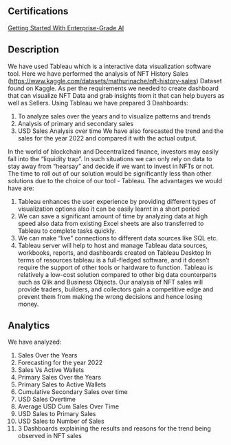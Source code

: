 ## Certifications
[Getting Started With Enterprise-Grade AI](https://www.credly.com/badges/f172280e-ba7b-47bc-993f-ac6e4e7460b4/public_url)

## Description
We have used Tableau which is a interactive data visualization software tool. Here we
have performed the analysis of NFT History Sales
(https://www.kaggle.com/datasets/mathurinache/nft-history-sales) Dataset found on
Kaggle.
As per the requirements we needed to create dashboard that can visualize NFT Data and
grab insights from it that can help buyers as well as Sellers.
Using Tableau we have prepared 3 Dashboards:
1. To analyze sales over the years and to visualize patterns and trends
2. Analysis of primary and secondary sales
3. USD Sales Analysis over time
We have also forecasted the trend and the sales for the year 2022 and compared it with
the actual output.

In the world of blockchain and Decentralized finance, investors may easily fall into the
“liquidity trap”. In such situations we can only rely on data to stay away from “hearsay”
and decide if we want to invest in NFTs or not.
The time to roll out of our solution would be significantly less than other solutions due to
the choice of our tool - Tableau. The advantages we would have are:
1. Tableau enhances the user experience by providing different types of visualization
options also it can be easily learnt in a short period
2. We can save a significant amount of time by analyzing data at high speed also data
from existing Excel sheets are also transferred to Tableau to complete tasks quickly.
3. We can make “live” connections to different data sources like SQL etc.
4. Tableau server will help to host and manage Tableau data sources, workbooks,
reports, and dashboards created on Tableau Desktop
In terms of resources tableau is a full-fledged software, and it doesn’t require the support of other
tools or hardware to function.
Tableau is relatively a low-cost solution compared to other big data counterparts such as Qlik and
Business Objects.
Our analysis of NFT sales will provide traders, builders, and collectors gain a competitive edge
and prevent them from making the wrong decisions and hence losing money.

## Analytics
We have analyzed:
1) Sales Over the Years
2) Forecasting for the year 2022
3) Sales Vs Active Wallets
4) Primary Sales Over the Years
5) Primary Sales to Active Wallets
6) Cumulative Secondary Sales over time
7) USD Sales Overtime
8) Average USD Cum Sales Over Time
9) USD Sales to Primary Sales
10) USD Sales to Number of Sales
11) 3 Dashboards explaining the results and reasons for the trend being observed in NFT
sales